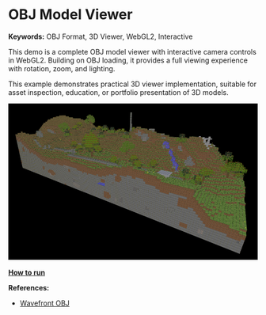 # OBJ Model Viewer

**Keywords:** OBJ Format, 3D Viewer, WebGL2, Interactive

This demo is a complete OBJ model viewer with interactive camera controls in WebGL2. Building on OBJ loading, it provides a full viewing experience with rotation, zoom, and lighting.

This example demonstrates practical 3D viewer implementation, suitable for asset inspection, education, or portfolio presentation of 3D models.

![image](showcase.png)

**[How to run](../how_to_run.md)**

**References:**

* [Wavefront OBJ]

[Wavefront OBJ]: https://uk.wikipedia.org/wiki/Wavefront_OBJ
